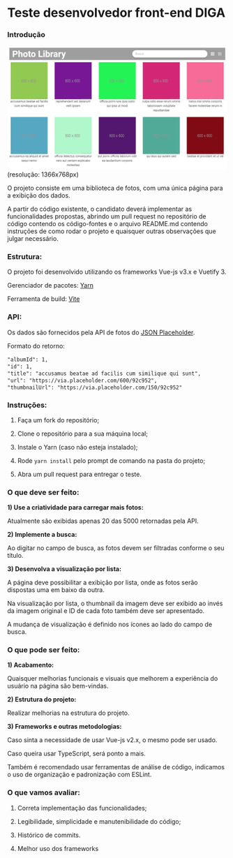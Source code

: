 # Teste desenvolvedor front-end DIGA #

### Introdução ###

![preview](./preview.png)
(resolução: 1366x768px)

O projeto consiste em uma biblioteca de fotos, com uma única página para a exibição dos dados.

A partir do código existente, o candidato deverá implementar as funcionalidades propostas, abrindo um pull request no 
repositório de código contendo os código-fontes e o arquivo README.md contendo instruções de como rodar o projeto e 
quaisquer outras observações que julgar necessário.

### Estrutura: ###

O projeto foi desenvolvido utilizando os frameworks Vue-js v3.x e Vuetify 3.

Gerenciador de pacotes: [Yarn](https://yarnpkg.com/)

Ferramenta de build: [Vite](https://vitejs.dev/)

### API: ###

Os dados são fornecidos pela API de fotos do [JSON Placeholder](https://jsonplaceholder.typicode.com/).

Formato do retorno:

```
"albumId": 1,
"id": 1,
"title": "accusamus beatae ad facilis cum similique qui sunt",
"url": "https://via.placeholder.com/600/92c952",
"thumbnailUrl": "https://via.placeholder.com/150/92c952"
```

### Instruções: ###

1) Faça um fork do repositório;

2) Clone o repositório para a sua máquina local;

3) Instale o Yarn (caso não esteja instalado);

4) Rode `yarn install` pelo prompt de comando na pasta do projeto;

5) Abra um pull request para entregar o teste.

### O que deve ser feito: ###

**1) Use a criatividade para carregar mais fotos:**

Atualmente são exibidas apenas 20 das 5000 retornadas pela API.

**2) Implemente a busca:**

Ao digitar no campo de busca, as fotos devem ser filtradas conforme o seu título.

**3) Desenvolva a visualização por lista:**

A página deve possibilitar a exibição por lista, onde as fotos serão dispostas uma em baixo da outra.

Na visualização por lista, o thumbnail da imagem deve ser exibido ao invés da imagem original e ID de cada foto também 
deve ser apresentado.

A mudança de visualização é definido nos ícones ao lado do campo de busca.

### O que pode ser feito: ###

**1) Acabamento:**

Quaisquer melhorias funcionais e visuais que melhorem a experiência do usuário na página são bem-vindas.

**2) Estrutura do projeto:**

Realizar melhorias na estrutura do projeto.

**3) Frameworks e outras metodologias:**

Caso sinta a necessidade de usar Vue-js v2.x, o mesmo pode ser usado.

Caso queira usar TypeScript, será ponto a mais.

Também é recomendado usar ferramentas de análise de código, indicamos o uso de organização e padronização com ESLint.

### O que vamos avaliar: ###

1) Correta implementação das funcionalidades;

2) Legibilidade, simplicidade e manutenibilidade do código;

3) Histórico de commits.

4) Melhor uso dos frameworks
